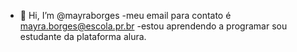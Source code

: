 - 👋 Hi, I’m @mayraborges
-meu email para contato é mayra.borges@escola.pr.br
-estou aprendendo a programar 
sou estudante da plataforma alura.













































































































<!---
mayraborges/mayraborges is a ✨ special ✨ repository because its `README.md` (this file) appears on your GitHub profile.
You can click the Preview link to take a look at your changes.
--->
